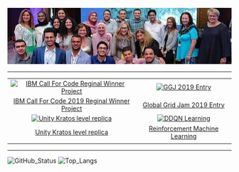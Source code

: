 
<p align="center">
<img  src="https://github.com/AmrAymanKhalil505/AmrAymanKhalil505/blob/main/1583268861251.jpeg" alt="IBM Call For Code Reginal Winner Project" />
</p>

---


  |||
  |:---:|:---:|
  <a href="https://github.com/mohamedazab/cfc-smart-irrigation"><img  src="https://media.giphy.com/media/veNYydVkae95U84yvF/giphy.gif" alt="IBM Call For Code Reginal Winner Project" /></a>|<a href="https://github.com/AmrAymanKhalil505/BonFire"><img src="https://media.giphy.com/media/K21SEhKYHpyMARPqLV/giphy.gif" alt="GGJ 2019 Entry" /></a>
  | <a href="https://github.com/mohamedazab/cfc-smart-irrigation">IBM Call For Code 2019 Reginal Winner Project</a>| <a href="https://github.com/mohamedazab/cfc-smart-irrigation">Global Grid Jam 2019 Entry</a>|
  |<a href="https://github.com/AmrAymanKhalil505/Unity-Kratos-Final-Project"><img src="https://media.giphy.com/media/BaD2wBP4PH8POkAraB/giphy.gif" alt="Unity Kratos level replica" /></a>|<a href="https://github.com/AmrAymanKhalil505/CarSimulation"><img src="https://media.giphy.com/media/XteZyHqKuNtWp0O21w/giphy.gif" alt="DDQN Learning" /></a>|
  |<a href="https://github.com/AmrAymanKhalil505/Unity-Kratos-Final-Project">Unity Kratos level replica</a>|<a href="https://github.com/AmrAymanKhalil505/CarSimulation">Reinforcement Machine Learning</a>|
  |||

  


---

<p align="center">
  
![GitHub_Status](https://github-readme-stats.vercel.app/api?username=AmrAymanKhalil505&theme=dark&show_icons=true)
![Top_Langs](https://github-readme-stats.vercel.app/api/top-langs/?username=AmrAymanKhalil505&langs_count=8&theme=dark&layout=compact&hide=Mathematica,Assembly)
</p>
<!--
**AmrAymanKhalil505/AmrAymanKhalil505** is a ✨ _special_ ✨ repository because its `README.md` (this file) appears on your GitHub profile.

Here are some ideas to get you started:

- 🔭 I’m currently working on ...
- 🌱 I’m currently learning ...
- 👯 I’m looking to collaborate on ...
- 🤔 I’m looking for help with ...
- 💬 Ask me about ...
- 📫 How to reach me: ...
- 😄 Pronouns: ...
- ⚡ Fun fact: ...
-->

